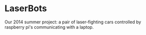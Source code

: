 LaserBots
=========

Our 2014 summer project: a pair of laser-fighting cars controlled by raspberry pi's communicating with a laptop.
